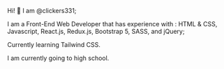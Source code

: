 Hi! 👋 I am @clickers331;

I am a Front-End Web Developer that has experience with : HTML & CSS, Javascript, React.js, Redux.js, Bootstrap 5, SASS, and jQuery;

Currently learning Tailwind CSS.

I am currently going to high school.

